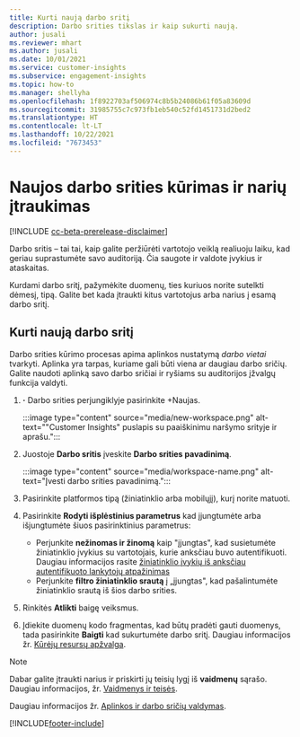 ```yaml
---
title: Kurti naują darbo sritį
description: Darbo srities tikslas ir kaip sukurti naują.
author: jusali
ms.reviewer: mhart
ms.author: jusali
ms.date: 10/01/2021
ms.service: customer-insights
ms.subservice: engagement-insights
ms.topic: how-to
ms.manager: shellyha
ms.openlocfilehash: 1f8922703af506974c8b5b24086b61f05a83609d
ms.sourcegitcommit: 31985755c7c973fb1eb540c52fd1451731d2bed2
ms.translationtype: HT
ms.contentlocale: lt-LT
ms.lasthandoff: 10/22/2021
ms.locfileid: "7673453"
---
```

# <a name="create-a-new-workspace-and-add-members"></a>Naujos darbo srities kūrimas ir narių įtraukimas

[!INCLUDE [cc-beta-prerelease-disclaimer](includes/cc-beta-prerelease-disclaimer.md)]

Darbo sritis – tai tai, kaip galite peržiūrėti vartotojo veiklą realiuoju laiku, kad geriau suprastumėte savo auditoriją. Čia saugote ir valdote įvykius ir ataskaitas.

Kurdami darbo sritį, pažymėkite duomenų, ties kuriuos norite sutelkti dėmesį, tipą. Galite bet kada įtraukti kitus vartotojus arba narius į esamą darbo sritį. 

## <a name="create-a-new-workspace"></a>Kurti naują darbo sritį

Darbo srities kūrimo procesas apima aplinkos nustatymą *darbo vietai* tvarkyti. Aplinka yra tarpas, kuriame gali būti viena ar daugiau darbo sričių. Galite naudoti aplinką savo darbo sričiai ir ryšiams su auditorijos įžvalgų funkcija valdyti.

1. **·** Darbo srities perjungiklyje pasirinkite +Naujas.

   :::image type="content" source="media/new-workspace.png" alt-text="&quot;Customer Insights&quot; puslapis su paaiškinimu naršymo srityje ir aprašu.":::

1. Juostoje **Darbo sritis** įveskite **Darbo srities pavadinimą**.

   :::image type="content" source="media/workspace-name.png" alt-text="Įvesti darbo srities pavadinimą.":::

1. Pasirinkite platformos tipą (žiniatinklio arba mobilųjį), kurį norite matuoti.

1. Pasirinkite **Rodyti išplėstinius parametrus** kad įjungtumėte arba išjungtumėte šiuos pasirinktinius parametrus:

   - Perjunkite **nežinomas ir žinomą** kaip "įjungtas", kad susietumėte žiniatinklio įvykius su vartotojais, kurie anksčiau buvo autentifikuoti. Daugiau informacijos rasite [žiniatinklio įvykių iš anksčiau autentifikuoto lankytojų atpažinimas](unknown-to-known.md)
   - Perjunkite **filtro žiniatinklio srautą** į „įjungtas", kad pašalintumėte žiniatinklio srautą iš šios darbo srities. 

1. Rinkitės **Atlikti** baigę veiksmus. 

1. Įdiekite duomenų kodo fragmentas, kad būtų pradėti gauti duomenys, tada pasirinkite **Baigti** kad sukurtumėte darbo sritį. Daugiau informacijos žr. [Kūrėjų resursų apžvalga](developer-resources.md).

> [!NOTE]
> Dabar galite įtraukti narius ir priskirti jų teisių lygį iš **vaidmenų** sąrašo. Daugiau informacijos, žr. [Vaidmenys ir teisės](user-roles.md). 

Daugiau informacijos žr. [Aplinkos ir darbo sričių valdymas](manage-environments-workspaces.md).


[!INCLUDE[footer-include](../includes/footer-banner.md)]
